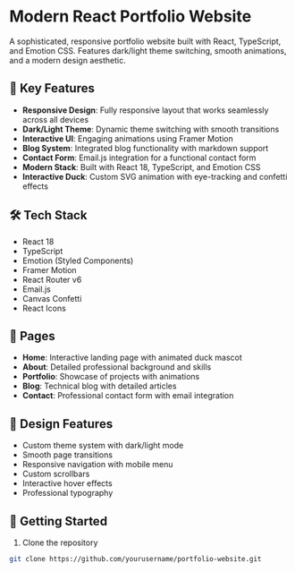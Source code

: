 # Modern React Portfolio Website

A sophisticated, responsive portfolio website built with React, TypeScript, and Emotion CSS. Features dark/light theme switching, smooth animations, and a modern design aesthetic.

## 🌟 Key Features

- **Responsive Design**: Fully responsive layout that works seamlessly across all devices
- **Dark/Light Theme**: Dynamic theme switching with smooth transitions
- **Interactive UI**: Engaging animations using Framer Motion
- **Blog System**: Integrated blog functionality with markdown support
- **Contact Form**: Email.js integration for a functional contact form
- **Modern Stack**: Built with React 18, TypeScript, and Emotion CSS
- **Interactive Duck**: Custom SVG animation with eye-tracking and confetti effects

## 🛠 Tech Stack

- React 18
- TypeScript
- Emotion (Styled Components)
- Framer Motion
- React Router v6
- Email.js
- Canvas Confetti
- React Icons

## 📱 Pages

- **Home**: Interactive landing page with animated duck mascot
- **About**: Detailed professional background and skills
- **Portfolio**: Showcase of projects with animations
- **Blog**: Technical blog with detailed articles
- **Contact**: Professional contact form with email integration

## 🎨 Design Features

- Custom theme system with dark/light mode
- Smooth page transitions
- Responsive navigation with mobile menu
- Custom scrollbars
- Interactive hover effects
- Professional typography

## 🚀 Getting Started

1. Clone the repository
```bash
git clone https://github.com/yourusername/portfolio-website.git
